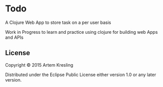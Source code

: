 # Todo

A Clojure Web App to store task on a per user basis

Work in Progress to learn and practice using clojure
for building web Apps and APIs

## License

Copyright © 2015 Artem Kresling

Distributed under the Eclipse Public License either version 1.0 or any later version.
